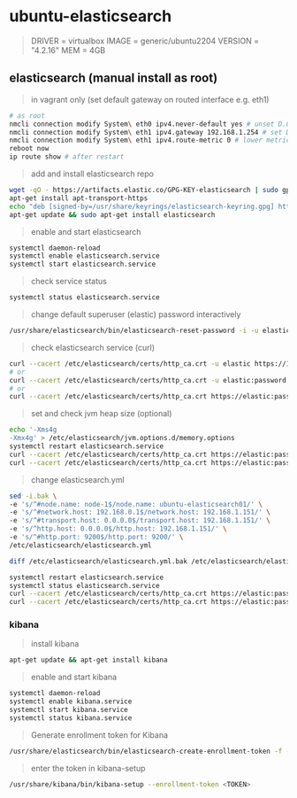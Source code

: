 # ubuntu-elasticsearch

> DRIVER = virtualbox
> IMAGE = generic/ubuntu2204
> VERSION = "4.2.16"
> MEM = 4GB

## elasticsearch (manual install as root)

> in vagrant only (set default gateway on routed interface e.g. eth1)

```bash
# as root
nmcli connection modify System\ eth0 ipv4.never-default yes # unset D.G on eth0
nmcli connection modify System\ eth1 ipv4.gateway 192.168.1.254 # set D.G on eth1
nmcli connection modify System\ eth1 ipv4.route-metric 0 # lower metric is better
reboot now
ip route show # after restart
```

> add and install elasticsearch repo

```bash
wget -qO - https://artifacts.elastic.co/GPG-KEY-elasticsearch | sudo gpg --dearmor -o /usr/share/keyrings/elasticsearch-keyring.gpg
apt-get install apt-transport-https
echo "deb [signed-by=/usr/share/keyrings/elasticsearch-keyring.gpg] https://artifacts.elastic.co/packages/8.x/apt stable main" | sudo tee /etc/apt/sources.list.d/elastic-8.x.list
apt-get update && sudo apt-get install elasticsearch

```

> enable and start elasticsearch

```bash
systemctl daemon-reload
systemctl enable elasticsearch.service
systemctl start elasticsearch.service
```

> check service status

```bash
systemctl status elasticsearch.service
```

> change default superuser (elastic) password interactively

```bash
/usr/share/elasticsearch/bin/elasticsearch-reset-password -i -u elastic
```

> check elasticsearch service (curl)

```bash
curl --cacert /etc/elasticsearch/certs/http_ca.crt -u elastic https://192.168.1.151:9200
# or
curl --cacert /etc/elasticsearch/certs/http_ca.crt -u elastic:password https://192.168.1.151:9200
# or
curl --cacert /etc/elasticsearch/certs/http_ca.crt https://elastic:password@192.168.1.151:9200
```

> set and check jvm heap size (optional)

```bash
echo '-Xms4g
-Xmx4g' > /etc/elasticsearch/jvm.options.d/memory.options
systemctl restart elasticsearch.service
curl --cacert /etc/elasticsearch/certs/http_ca.crt https://elastic:password@192.168.1.151:9200
curl --cacert /etc/elasticsearch/certs/http_ca.crt https://elastic:password@192.168.1.151:9200/_nodes/_all/jvm?pretty
```

> change elasticsearch.yml

```bash
sed -i.bak \
-e 's/^#node.name: node-1$/node.name: ubuntu-elasticsearch01/' \
-e 's/^#network.host: 192.168.0.1$/network.host: 192.168.1.151/' \
-e 's/^#transport.host: 0.0.0.0$/transport.host: 192.168.1.151/' \
-e 's/^http.host: 0.0.0.0$/http.host: 192.168.1.151/' \
-e 's/^#http.port: 9200$/http.port: 9200/' \
/etc/elasticsearch/elasticsearch.yml

diff /etc/elasticsearch/elasticsearch.yml.bak /etc/elasticsearch/elasticsearch.yml

systemctl restart elasticsearch.service
systemctl status elasticsearch.service
curl --cacert /etc/elasticsearch/certs/http_ca.crt https://elastic:password@192.168.1.151:9200
curl --cacert /etc/elasticsearch/certs/http_ca.crt https://elastic:password@192.168.1.151:9200/_cat/nodes
```

### kibana

> install kibana

```bash
apt-get update && apt-get install kibana
```

> enable and start kibana

```bash
systemctl daemon-reload
systemctl enable kibana.service
systemctl start kibana.service
systemctl status kibana.service
```

> Generate enrollment token for Kibana

```bash
/usr/share/elasticsearch/bin/elasticsearch-create-enrollment-token -f -s kibana --url "https://192.168.1.151:9200"
```

> enter the token in kibana-setup

```bash
/usr/share/kibana/bin/kibana-setup --enrollment-token <TOKEN>
```

